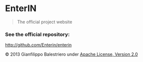 # EnterIN

> The official project website

### See the official repository:

http://github.com/Enterin/enterin
		
© 2013 Gianfilippo Balestriero under [Apache License, Version 2.0](http://www.apache.org/licenses/LICENSE-2.0)
